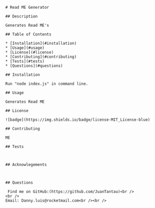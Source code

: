 
    # Read ME Generator
    
    ## Description
  
    Generates Read ME's
  
    ## Table of Contents
  
    * [Installation](#installation)
    * [Usage](#usage)
    * [License](#license) 
    * [Contributing](#contributing)
    * [Tests](#tests)
    * [Questions](#questions)
  
    ## Installation
  
    Run "node index.js" in command line.
  
    ## Usage
  
    Generates Read ME
  
    ## License
  
    ![badge](https://img.shields.io/badge/license-MIT_License-blue)
  
    ## Contributing
  
    ME
  
    ## Tests
  
    
  
    ## Acknowlegements
  
    
  
    ## Questions
  
     Find me on GitHub:(https://github.com/JuanTantau)<br />
    <br />
    Email: Danny.luis@rocketmail.com<br /><br />
    
    
   